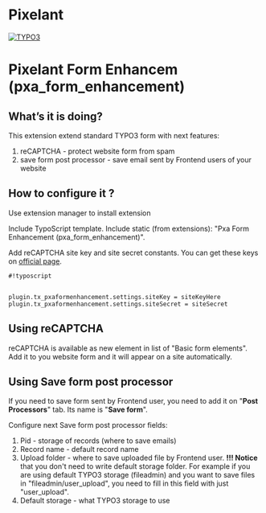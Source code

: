 # Pixelant
[![TYPO3](https://img.shields.io/badge/TYPO3-8.4.0-orange.svg?style=flat-square)](https://typo3.org/)

# Pixelant Form Enhancem (pxa_form_enhancement) #

## What’s it is doing? ##
This extension extend standard TYPO3 form with next features:

 1. reCAPTCHA - protect website form from spam 
 2. save form post processor - save email sent by Frontend users of your website

## How to configure it ? ##
Use extension manager to install extension

Include TypoScript template. Include static (from extensions): "Pxa Form Enhancement (pxa_form_enhancement)".

Add reCAPTCHA site key and site secret constants. You can get these keys on [official page](https://www.google.com/recaptcha/intro/index.html). 

```
#!typoscript


plugin.tx_pxaformenhancement.settings.siteKey = siteKeyHere
plugin.tx_pxaformenhancement.settings.siteSecret = siteSecret
```

## Using reCAPTCHA ##

reCAPTCHA is available as new element in list of "Basic form elements". Add it to you website form and it will appear on a site automatically.

## Using Save form post processor ##

If you need to save form sent by Frontend user, you need to add it on "**Post Processors**" tab. Its name is "**Save form**".

Configure next Save form post processor fields:

 1. Pid - storage of records (where to save emails)
 2. Record name - default record name
 3. Upload folder - where to save uploaded  file by Frontend user. **!!! Notice** that you don't need to write default storage folder. For example if you are using default TYPO3 storage (fileadmin) and you want to save files in "fileadmin/user_upload", you need to fill in this field with just "user_upload". 
 4. Default storage - what TYPO3 storage to use